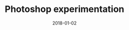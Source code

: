 ---
title: Photoshop experimentation
date: 2018-01-02
categories: Image
image: images/blog/hipster-mulitple-exposure-1-740x751.jpg
---
